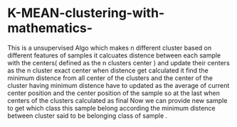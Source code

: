 # K-MEAN-clustering-with-mathematics-
This is a unsupervised Algo which makes n different cluster based on different features of samples
it calcuates distence between each sample with the centers( defined as the n clusters center ) and update their centers as the n cluster exact center 
when distence get calculated it find the minimum distence from all center of the clusters and the center of the cluster having minimum distence have to updated as the average of current center position and the center position of the sample
so at the last when centers of the clusters calculated as final 
Now we can provide new sample to get which class this sample belong
according the minimum distence between cluster said to be belonging class of sample .
